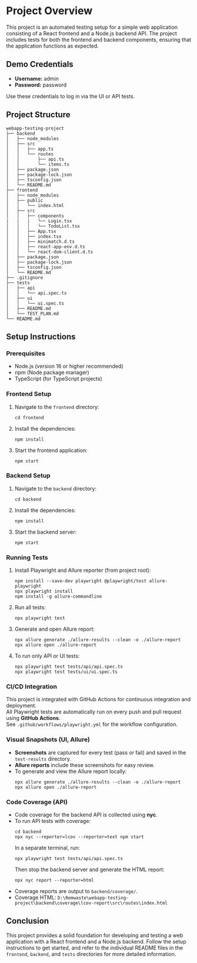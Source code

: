 # Project Overview

This project is an automated testing setup for a simple web application consisting of a React frontend and a Node.js backend API. The project includes tests for both the frontend and backend components, ensuring that the application functions as expected.

## Demo Credentials

- **Username:** admin
- **Password:** password

Use these credentials to log in via the UI or API tests.

## Project Structure

```
webapp-testing-project
├── backend
│   ├── node_modules
│   ├── src
│   │   ├── app.ts
│   │   └── routes
│   │       ├── api.ts
│   │       └── items.ts
│   ├── package.json
│   ├── package-lock.json
│   ├── tsconfig.json
│   └── README.md
├── frontend
│   ├── node_modules
│   ├── public
│   │   └── index.html
│   ├── src
│   │   ├── components
|   |   |   └── Login.tsx
│   │   │   └── TodoList.tsx
│   │   ├── App.tsx
│   │   ├── index.tsx
│   │   ├── minimatch.d.ts
│   │   ├── react-app-env.d.ts
│   │   └── react-dom-client.d.ts
│   ├── package.json
│   ├── package-lock.json
│   ├── tsconfig.json
│   └── README.md
├── .gitignore
├── tests
│   ├── api
│   │   └── api.spec.ts
│   ├── ui
│   │   └── ui.spec.ts
│   ├── README.md
│   └── TEST_PLAN.md
└── README.md
```

## Setup Instructions

### Prerequisites

- Node.js (version 16 or higher recommended)
- npm (Node package manager)
- TypeScript (for TypeScript projects)

### Frontend Setup

1. Navigate to the `frontend` directory:
   ```
   cd frontend
   ```

2. Install the dependencies:
   ```
   npm install
   ```

3. Start the frontend application:
   ```
   npm start
   ```

### Backend Setup

1. Navigate to the `backend` directory:
   ```
   cd backend
   ```

2. Install the dependencies:
   ```
   npm install
   ```

3. Start the backend server:
   ```
   npm start
   ```

### Running Tests

1. Install Playwright and Allure reporter (from project root):
   ```
   npm install --save-dev playwright @playwright/test allure-playwright
   npx playwright install
   npm install -g allure-commandline
   ```

2. Run all tests:
   ```
   npx playwright test
   ```

3. Generate and open Allure report:
   ```
   npx allure generate ./allure-results --clean -o ./allure-report
   npx allure open ./allure-report
   ```

4. To run only API or UI tests:
   ```
   npx playwright test tests/api/api.spec.ts
   npx playwright test tests/ui/ui.spec.ts
   ```

### CI/CD Integration

This project is integrated with GitHub Actions for continuous integration and deployment.  
All Playwright tests are automatically run on every push and pull request using **GitHub Actions**.  
See `.github/workflows/playwright.yml` for the workflow configuration.

### Visual Snapshots (UI, Allure)

- **Screenshots** are captured for every test (pass or fail) and saved in the `test-results` directory.
- **Allure reports** include these screenshots for easy review.
- To generate and view the Allure report locally:
  ```
  npx allure generate ./allure-results --clean -o ./allure-report
  npx allure open ./allure-report
  ```

### Code Coverage (API)

- Code coverage for the backend API is collected using **nyc**.
- To run API tests with coverage:
  ```
  cd backend
  npx nyc --reporter=lcov --reporter=text npm start
  ```
  In a separate terminal, run:
  ```
  npx playwright test tests/api/api.spec.ts
  ```
  Then stop the backend server and generate the HTML report:
  ```
  npx nyc report --reporter=html
  ```
- Coverage reports are output to `backend/coverage/`.
- Coverage HTML: `D:\Remwaste\webapp-testing-project\backend\coverage\lcov-report\src\routes\index.html`

## Conclusion

This project provides a solid foundation for developing and testing a web application with a React frontend and a Node.js backend. Follow the setup instructions to get started, and refer to the individual README files in the `frontend`, `backend`, and `tests` directories for more detailed information.